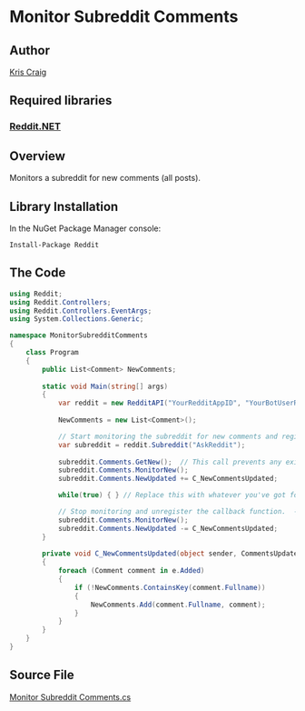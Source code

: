 # Monitor Subreddit Comments

## Author

[Kris Craig](../../../docs/contributors/Kris%20Craig.md)

## Required libraries

### [Reddit.NET](https://github.com/sirkris/Reddit.NET)

## Overview

Monitors a subreddit for new comments (all posts).

## Library Installation

In the NuGet Package Manager console:

    Install-Package Reddit

## The Code

```c#
using Reddit;
using Reddit.Controllers;
using Reddit.Controllers.EventArgs;
using System.Collections.Generic;

namespace MonitorSubredditComments
{
	class Program
	{
		public List<Comment> NewComments;
		
		static void Main(string[] args)
		{
			var reddit = new RedditAPI("YourRedditAppID", "YourBotUserRefreshToken");
			
			NewComments = new List<Comment>();

			// Start monitoring the subreddit for new comments and register the callback function.  --Kris
			var subreddit = reddit.Subreddit("AskReddit");
			
			subreddit.Comments.GetNew();  // This call prevents any existing "new"-sorted comments from triggering the update event.  --Kris
			subreddit.Comments.MonitorNew();
			subreddit.Comments.NewUpdated += C_NewCommentsUpdated;

			while(true) { } // Replace this with whatever you've got for a program loop.  The monitoring will run asynchronously in a separate thread.  --Kris

			// Stop monitoring and unregister the callback function.  --Kris
			subreddit.Comments.MonitorNew();
			subreddit.Comments.NewUpdated -= C_NewCommentsUpdated;
		}
		
		private void C_NewCommentsUpdated(object sender, CommentsUpdateEventArgs e)
		{
			foreach (Comment comment in e.Added)
			{
				if (!NewComments.ContainsKey(comment.Fullname))
				{
					NewComments.Add(comment.Fullname, comment);
				}
			}
		}
	}
}
```

## Source File

[Monitor Subreddit Comments.cs](src/Monitor%20Subreddit%20Comments.cs)
